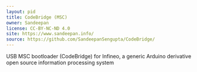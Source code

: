 ```yaml
---
layout: pid
title: CodeBridge (MSC)
owner: Sandeepan
license: CC-BY-NC-ND 4.0
site: https://www.sandeepan.info/
source: https://github.com/SandeepanSengupta/CodeBridge/
---
```

USB MSC bootloader (CodeBridge) for Infineo, a generic Arduino derivative open source information processing system
